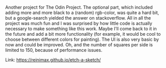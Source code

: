 Another project for The Odin Project. The optional part, which included adding more and more black to a (random) rgb-color, was quite a hard bit, but a google-search yielded the answer on stackoverflow.
All in all the project was much fun and I was surprised by how little code is actually necessary to make something like this work. Maybe I'll come back to it in the future and add a bit more functionality (for example, it would be cool to choose between different colors for painting). The UI is also very basic by now and could be improved. Oh, and the number of squares per side is limited to 150, because of performance issues.

Link: https://reinimax.github.io/etch-a-sketch/